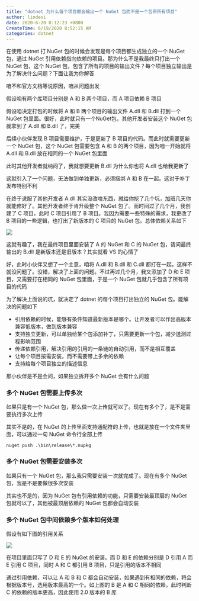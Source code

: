 ```yaml
---
title: "dotnet 为什么每个项目都会输出一个 NuGet 包而不是一个包带所有项目"
author: lindexi
date: 2020-6-20 8:12:23 +0800
CreateTime: 6/19/2020 8:52:15 AM
categories: dotnet
---
```


在使用 dotnet 打 NuGet 包的时候会发现是每个项目都生成独立的一个 NuGet 包，通过 NuGet 引用依赖指向依赖的项目。那为什么不是我最终只打出一个 NuGet 包，这个 NuGet 包，包含了所有的项目的输出文件？每个项目独立输出是为了解决什么问题？下面让我为你解答

<!--more-->


<!-- CreateTime:6/19/2020 8:52:15 AM -->

<!-- 发布 -->

咱不和官方文档等说原因，咱从问题出发

假设咱有两个库项目分别是 A 和 B 两个项目，而 A 项目依赖 B 项目

假设咱决定打包的时候将 A 和 B 两个项目的输出文件 A.dll 和 B.dll 打到一个 NuGet 包里面。很好，此时就只有一个NuGet包，其他开发者安装这个 NuGet 包就拿到了 A.dll 和 B.dll 了，完美

后续小伙伴发现 B 项目需要维护，于是更新了 B 项目的代码。而此时就需要更新一个 NuGet 包，这个 NuGet 包需要包含 A 和 B 的两个项目，因为咱一开始就将 A.dll 和 B.dll 放在相同的一个 NuGet 包里面

此时其他开发者就纳闷了，我就想要更新 B.dll 为什么你也将 A.dll 也给我更新了

这就引入了一个问题，无法做到单独更新，必须捆绑 A 和 B 在一起。这对于补丁发布特别不利

在终于说服了其他开发者 A.dll 其实没改啥东西，就给你挖了几个坑，加班几天你就能修好了。其他开发者终于肯升级整个 NuGet 包了。而时间过了几个月，我创建了 C 项目，此时 C 项目引用了 B 项目。我因为需要一些特殊的需求，我更改了 B 项目的一些逻辑，也打出了新版本的 C 项目的 NuGet 包。总体依赖关系如下

<!-- ![](image/dotnet 为什么每个项目都会输出一个 NuGet 包而不是一个包带所有项目/dotnet 为什么每个项目都会输出一个 NuGet 包而不是一个包带所有项目0.png) -->

![](http://image.acmx.xyz/lindexi%2F202061992153740.jpg)

这就有趣了，我在最终项目里面安装了 A 的 NuGet 和 C 的 NuGet 包，请问最终输出的 B.dll 是新版本还是旧版本？其实就看 VS 的心情了

好，此时小伙伴又想了一个主意，咱将 A.dll 和 B.dll 和 C.dll 都打在一起，这样不就没问题了。没错，解决了上面的问题。不过再过几个月，我又添加了 D 和 E 项目，又需要打在相同的 NuGet 包里面，于是一个 NuGet 包就几乎包含了所有项目的代码

为了解决上面说的坑，就决定了 dotnet 的每个项目打出独立的 NuGet 包。能解决的问题如下

- 引用依赖的时候，能够有条件知道最新版本是哪个。让开发者可以作出高版本兼容低版本，做到版本兼容
- 支持独立更新，可以单独给某个包添加补丁，只需要更新一个包，减少送测过程影响范围
- 传递依赖引用，解决引用的引用的一条链的自动引用，而不是相互覆盖
- 让每个项目按需安装，而不需要带上多余的依赖
- 支持给每个项目独立的描述信息

那小伙伴是不是会问，如果独立拆开多个 NuGet 会有什么问题

### 多个 NuGet 包需要上传多次

如果只是有一个 NuGet 包，那么做一次上传就可以了。现在有多个了，是不是需要执行多次上传

其实不是的，在 NuGet 的上传里面支持通配符的上传，也就是放在一个文件夹里面，可以通过一句 NuGet 命令行全部上传

```
nuget push .\bin\release\*.nupkg
```

### 多个 NuGet 包需要安装多次

如果只有一个 NuGet 包，那么我只需要安装一次就完成了。现在有多个 NuGet 包，我是不是要做很多次安装

其实也不是的，因为 NuGet 包有引用依赖的功能，只需要安装最顶层的 NuGet 包就可以了，其他被最顶层依赖的 NuGet 包都会自动安装

### 多个 NuGet 包中间依赖多个版本如何处理

假设有如下图的引用关系

<!-- ![](image/dotnet 为什么每个项目都会输出一个 NuGet 包而不是一个包带所有项目/dotnet 为什么每个项目都会输出一个 NuGet 包而不是一个包带所有项目1.png) -->

![](http://image.acmx.xyz/lindexi%2F2020619916207765.jpg)

在项目里面只写了 D 和 E 的 NuGet 的安装。而 D 和 E 的依赖分别是 D 引用 A 而 E 引用 C 项目，同时 A 和 C 都引用 B 项目，只是引用的版本不相同

通过引用依赖，可以让 A 和 B 和 C 都会自动安装，如果遇到有相同的依赖，将会根据版本号，选用版本最高的一个。如上图的 B 是 A 和 C 相同的依赖，此时判断 C 的依赖的版本更高，因此使用 2.0 版本的 B 库

